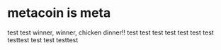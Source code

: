 # metacoin is meta

test
test
winner, winner, chicken dinner!!
test
test
test
test
test
test
test
testtest
test
test
testtest
